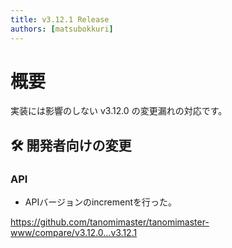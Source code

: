 ```yaml
---
title: v3.12.1 Release
authors: [matsubokkuri]
---
```



<!-- truncate -->


# 概要

実装には影響のしない v3.12.0 の変更漏れの対応です。

## 🛠 開発者向けの変更

### API

- APIバージョンのincrementを行った。

https://github.com/tanomimaster/tanomimaster-www/compare/v3.12.0...v3.12.1

